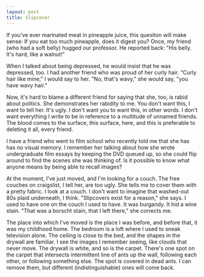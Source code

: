 ```yaml
---
layout: post
title: Slipcover
---
```


If you've ever marinated meat in pineapple juice, this quesiton will make sense: If you eat too much pineapple, does it digest you? Once, my friend (who had a soft belly) hugged our professor. He reported back: "His belly. It's hard, like a walnut!"

When I talked about being depressed, he would insist that he was depressed, too. I had another friend who was proud of her curly hair. "Curly hair like mine," I would say to her. "No, that's wavy," she would say, "you have wavy hair."

Now, it's hard to blame a different friend for saying that she, too, is rabid about politics. She demonstrates her rabidity to me. You don't want this, I want to tell her. It's ugly. I don't want you to want this, in other words. I don't want everything I write to be in reference to a multitude of unnamed friends. The blood comes to the surface, this surface, here, and this is preferable to deleting it all, every friend.

I have a friend who went to film school who recently told me that she has has no visual memory. I remember her talking about how she wrote undergraduate film essays by keeping the DVD queued up, so she could flip around to find the scenes she was thinking of. Is it possible to know what anyone means by being able to recall images?

At the moment, I've just moved, and I'm looking for a couch. The free couches on craigslist, I tell her, are too ugly. She tells me to cover them with a pretty fabric. I look at a couch. I don't want to imagine that washed-out 80s plaid underneath, I think. "Slipcovers exist for a reason," she says. I used to have one on the couch I used to have. It was burgandy. It hid a wine stain. "That was a borscht stain, that I left there," she corrects me.

The place into which I've moved is the place I was before, and before that, it was my childhood home. The bedroom is a loft where I used to sneak television alone. The ceiling is close to the bed, and the shapes in the drywall are familiar. I see the images I remember seeing, like clouds that never move. The drywall is white, and so is the carpet. There's one spot on the carpet that intersects intermittent line of ants up the wall, following each other, or following something else. The spot is covered in dead ants. I can remove them, but different (indistinguishable) ones will come back.